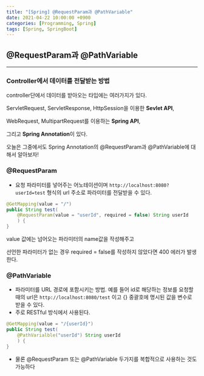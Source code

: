 ```yaml
---
title: "[Spring] @RequestParam과 @PathVariable"
date: 2021-04-22 10:00:00 +0900
categories: [Programming, Spring]
tags: [Spring, SpringBoot]
---
```


## @RequestParam과 @PathVariable

---

### Controller에서 데이터를 전달받는 방법 

controller단에서 데이터를 받아오는 타입에는 여러가지가 있다.

ServletRequest, ServletResponse, HttpSession을 이용한 **Sevlet API**,

WebRequest, MultipartRequest를 이용하는 **Spring API**,

그리고 **Spring Annotation**이 있다.

오늘은 그중에서도 Spring Annotation의 @RequestParam과 @PathVariable에 대해서 알아보자!



### @RequestParam

- 요청 파라미터를 넣어주는 어노테이션이며 `http://localhost:8080?userId=test` 형식의 url 주소로 파라미터를 전달받을 수 있다.

```java
@GetMapping(value = "/")
public String test(
	@RequestParam(value = "userId", required = false) String userId
	) {
}
```

value 값에는 넘어오는 파라미터의 name값을 작성해주고

선언한 파라미터가 없는 경우 required = false를 작성하지 않았다면 400 에러가 발생한다. 



### @PathVariable

- 파라미터를 URL 경로에 포함시키는 방법. 예를 들어 id로 해당하는 정보를 요청할 때의 url은 `http://localhost:8080/test` 이고 {} 중괄호에 명시된 값을 변수로 받을 수 있다.
- 주로 RESTful 방식에서 사용된다.

```java
@GetMapping(value = "/{userId}")
public String test(
	@PathVarialble("userId") String userId
	) {
}
```



- 물론 @RequestParam 또는 @PathVariable 두가지를 복합적으로 사용하는 것도 가능하다
